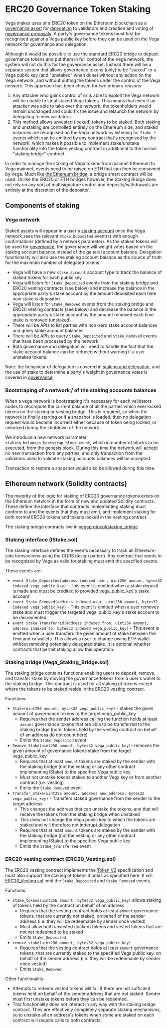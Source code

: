 # ERC20 Governance Token Staking
Vega makes uses of a ERC20 token on the Ethereum blockchain as a [governance asset](./../protocol/0028-GOVE-governance.md) for [delegation](../protocol/0059-STKG-simple_staking_and_delegating.md) to validators and creation and voting of [governance proposals](./../protocol/0028-GOVE-governance.md). A party's governance tokens must first be recognised against a Vega public key before they can be used on the Vega network for governance and delegation.

Although it would be possible to use the standard ERC20 bridge to deposit governance tokens and put them in full control of the Vega network, the system will not do this for the governance asset. Instead there will be a separate system that allows governance tokens (only) to be "staked" to a Vega public key (and "unstaked" when done) without any action on the Vega network, and without putting the tokens under the control of the Vega network. This approach has been chosen for two primary reasons:

1. Any attacker who gains control of or is able to exploit the Vega network will be unable to steal staked Vega tokens. This means that even if an attacker was able to take over the network, the tokenholders would remain unchanged and could fix the issue and relaunch the network by delegating to new validators.
2. This method allows unvested (locked) tokens to be staked. Both staking and unstaking are controlled entirely on the Ethereum side, and staked balances are recognised on the Vega network by listening for `Stake_*` events which can be emitted by any contract that's recognised by the network, which makes it possible to implement stake/unstake functionality into the token vesting contract in additional to the normal "staking bridge" contract. 

In order to manage the staking of Vega tokens from mainnet Ethereum to Vega mainnet, events need to be raised on ETH that can then be consumed by Vega.
Much like [the Ethereum bridge](./../protocol/0031-ETHB-ethereum_bridge_spec.md), a bridge smart contract will be used.
Unlike the ERC20 or ETH bridges however, the Staking Bridge does not rely on any sort of multisignature control and deposits/withdrawals are entirely at the discretion of the depositor.


## Components of staking

### Vega network

Staked assets will appear in a user's [staking account](./../protocol/0013-ACCT-accounts.md) once the Vega network sees the relevant `Stake_Deposited` event(s) with enough confirmations (defined by a network parameter). As the staked tokens will be used for [governance](./../protocol/0028-GOVE-governance.md), the governance will weight votes based on the staking account balance instead of the general account balance. Delegation functionality will also use the staking account balance as the source of truth for the maximum number of delegated tokens.

- Vega will have a new `stake account` account type to track the balance of staked tokens for each public key
- Vega  will listen for `Stake_Deposited` events from the staking bridge and ERC20 vesting contracts (see below) and increase the balance in the appropriate party's stake account by the amount deposited each time new stake is deposited
- Vega  will listen for `Stake_Removed` events from the staking bridge and ERC20 vesting contracts (see below) and decrease the balance in the appropriate party's stake account by the amount removed each time stake is removed (unstaked)
- There will be APIs to list parties with non-zero stake account balances and query stake account balances
- There will be APIs to query `Stake_Deposited` and `Stake_Removed` events that have been processed by the network
- Both governance and delegation will need to handle the fact that the stake account balance can be reduced without warning if a user unstakes tokens.

Note: the behaviour of delegation is covered in [staking and delegation](./../protocol/0059-STKG-simple_staking_and_delegating.md), and the use of stake to determine a party's weight in governance votes is covered in [governance](./../protocol/0028-GOVE-governance.md).

### Bootstraping of a network / of the staking accounts balances

When a vega network is bootstraping it's necessary for each validators nodes to recompute the current balance of all the parties which ever locked tokens on the staking or vesting bridge.
This is required, so when the network is finally starting or if a snapshot is loaded, then no delegation request would become incorrect either because of token being locked, or unlocked during the shutdown of the network.

We introduce a new network parameter `staking_balances_bootstrap_block_count`, which in number of blocks to be executed, from the genesis block. During this time the network will accept no new transaction from any parties, and only transaction from the validators used to validate staking accounts balances will be accepted.

Transaction to restore a snapshot would also be allowed during this time.


## Ethereum network (Solidity contracts)

The majority of the logic for staking of ERC20 governance tokens exists on the Ethereum network in the form of new and updated Solidity contracts. These define the interface that contracts implementing staking must conform to and the events that they must emit, and implement staking for both normal ERC20 tokens and tokens locked in the vesting contract.

The staking bridge contracts live in [vegaprotocol/staking_bridge](https://github.com/vegaprotocol/Staking_Bridge)

### Staking interface (IStake.sol)

The staking interface defines the events necessary to track all Ethereum-side transactions using the CQRS design pattern.
Any contract that wants to be recognized by Vega as valid for staking must emit the specified events.

These events are:
* `event Stake_Deposited(address indexed user, uint256 amount, bytes32 indexed vega_public_key)` - This event is emitted when a stake deposit is made and must be credited to provided vega_public_key's stake account
* `event Stake_Removed(address indexed user, uint256 amount, bytes32 indexed vega_public_key)` - This event is emitted when a user removes stake and must trigger the targeted vega_public_key's stake account to be decremented
* `event Stake_Transferred(address indexed from, uint256 amount, address indexed to, bytes32 indexed vega_public_key)` - This event is emitted when a user transfers the given amount of stake between the `from` and `to` wallets. This allows a user to change owing ETH wallet without removing potentially delegated stake. It is optional whether contracts that permit staking allow this operation.


### Staking bridge (Vega_Staking_Bridge.sol)

The staking bridge contains functions enabling users to deposit, remove, and transfer stake by moving the governance tokens from a user's wallet to the staking bridge. This contract is used for all staking of tokens except where the tokens to be staked reside in the ERC20 vesting contract.

Functions:
* `Stake(uint256 amount, bytes32 vega_public_key)` - stakes the given amount of governance tokens to the target vega_public_key
	* Requires that the sender address calling the function holds at least `amount` governance tokens that are able to be transferred to the staking bridge (note: tokens held by the vesting contract on behalf of an address do not count here)
	* Emits the `Stake_Deposited` event
* `Remove_Stake(uint256 amount, bytes32 vega_public_key)`- removes the given amount of governance tokens stake from the target vega_public_key
	* Requires that at least `amount` tokens are staked by the sender with the staking bridge (not the vesting or any other contract implementing IStake) to the specified Vega public key
	* Must not unstake tokens staked to another Vega key or from another contract (i.e. vesting)
	* Emits the `Stake_Removed` event
* `Transfer_Stake(uint256 amount, address new_address, bytes32 vega_public_key)` - Transfers staked governance from the sender to the target address
	* This changes the address that can unstake the tokens, and that will receive the tokens from the staking bridge when unstaked
	* This does not change the Vega public key to which the tokens are staked and will therefore not intterupt delegation
	* Requires that at least `amount` tokens are staked by the sender with the staking bridge (not the vesting or any other contract implementing IStake) to the specified Vega public key
	* Emits the `Stake_Transferred` event


### ERC20 vesting contract (ERC20_Vesting.sol)

The ERC20 vesting contract implements the [Token V2](./0002-NP-TOKT-token_v2.md) specification and must also support the staking of tokens it holds as specified here. It will [ERC20_Vesting.sol](https://github.com/vegaprotocol/Vega_Token_V2/blob/main/contracts/ERC20_Vesting.sol) emit the `Stake_Deposited` and `Stake_Removed` events.

Functions:
* `stake_tokens(uint256 amount, bytes32 vega_public_key)` allows staking of tokens held by the contract on behalf of an address
	* Requires that the vesting contract holds at least `amount` governance tokens, that are currently not staked, on behalf of the sender address (i.e. they will be redeemable by sender once vested)
	* Must allow both unvested (locked) tokens and vested tokens that are not yet redeemed to be staked
	* Emits `Stake_Deposited`
* `remove_stake(uint256 amount, bytes32 vega_public_key)` 
	* Requires that the vesting contract holds at least `amount` governance tokens, that are currently staked to the specified Vega public key, on behalf of the sender address (i.e. they will be redeemable by sender once vested)
	* Emits `Stake_Removed`

Other functionality:

* Attempts to redeem vested tokens will fail if there are not sufficient tokens held on behalf of the sender address that are not staked. Sender must first unstake tokens before they can be redeemed.
* This functionality does not interact in any way with the staking bridge contract. They are effectively completely separate staking mechanisms, so to unstake all an address's tokens when some are staked on each contract will require calls to both contracts.



